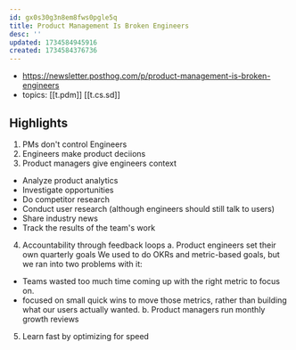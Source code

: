 ```yaml
---
id: gx0s30g3n8em8fws0pgle5q
title: Product Management Is Broken Engineers
desc: ''
updated: 1734584945916
created: 1734584376736
---
```


- https://newsletter.posthog.com/p/product-management-is-broken-engineers
- topics: [[t.pdm]] [[t.cs.sd]]

## Highlights

1. PMs don't control Engineers
2. Engineers make product deciions
3. Product managers give engineers context
 - Analyze product analytics
 - Investigate opportunities
 - Do competitor research
 - Conduct user research (although engineers should still talk to users)
 - Share industry news
 - Track the results of the team's work
4. Accountability through feedback loops
  a. Product engineers set their own quarterly goals
  We used to do OKRs and metric-based goals, but we ran into two problems with it:
  - Teams wasted too much time coming up with the right metric to focus on.
  -  focused on small quick wins to move those metrics, rather than building what our users actually wanted.
  b. Product managers run monthly growth reviews
5. Learn fast by optimizing for speed